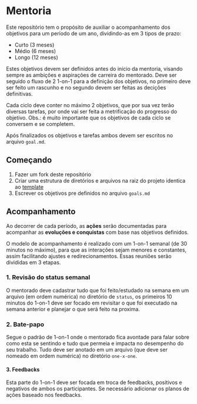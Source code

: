# Mentoria

Este repositório tem o propósito de auxiliar o acompanhamento dos objetivos para um período de um ano, dividindo-as em 3 tipos de prazo:

- Curto (3 meses)
- Médio (6 meses)
- Longo (12 meses)

Estes objetivos devem ser definidos antes do início da mentoria, visando sempre as ambições e aspirações de carreira do mentorado. Deve ser seguido o fluxo de 2 1-on-1 para a definição dos objetivos, no primeiro deve ser feito um rascunho e no segundo devem ser feitas as decições definitivas.

Cada ciclo deve conter no máximo 2 objetivos, que por sua vez terão diversas tarefas, por onde vai ser feita a metrificação do progresso do objetivo.
Obs.: é muito importante que os objetivos de cada ciclo se conversem e se completem.

Após finalizados os objetivos e tarefas ambos devem ser escritos no arquivo `goal.md`.

## Começando

1. Fazer um fork deste repositório
1. Criar uma estrutura de diretórios e arquivos na raiz do projeto identica ao [template](/template)
1. Escrever os objetivos pre definidos no arquivo `goals.md`


## Acompanhamento

Ao decorrer de cada período, as **ações** serão documentadas para acompanhar as **evoluções e conquistas** com base nas objetivos definidos.

O modelo de acompanhamento é realizado com um 1-on-1 semanal (de 30 minutos no máximo), para que as interações sejam menores e constantes, assim facilitando ajustes e redirecionamentos.
Essas reuniões serão divididas em 3 etapas.

### 1. Revisão do status semanal

O mentorado deve cadastrar tudo que foi feito/estudado na semana em um arquivo (em ordem numérica) no diretório de `status`, os primeiros 10 minutos do 1-on-1 deve ser focado em revisitar o que foi executado na semana anterior e planejar o que será feito na proxima.


### 2. Bate-papo

Segue o padrão de 1-on-1 onde o mentorado fica avontade para falar sobre como esta se sentindo e tudo que permeia e impacta no desempenho do seu trabalho. Tudo deve ser anotado em um arquivo (que deve ser nomeado em ordem numérica) no diretório `one-x-one`.


#### 3. Feedbacks

Esta parte do 1-on-1 deve ser focada em troca de feedbacks, positivos e negativos de ambos os participantes. Se necessário adicionar os planos de ações baseado nos feedbacks.

